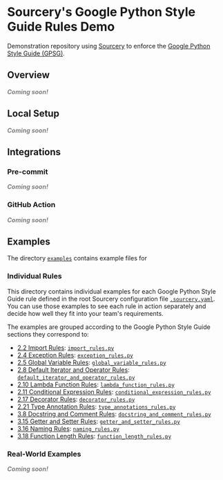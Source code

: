 # Sourcery's Google Python Style Guide Rules Demo

Demonstration repository using [Sourcery](https://sourcery.ai/) to enforce the [Google Python Style Guide (GPSG)](https://docs.sourcery.ai/Reference/Custom-Rules/gpsg/).

## Overview

<!-- 
	TODO: add this section, describing what exactly we want to achieve here, and why
	this is useful to our users.
-->
_**<span style="color:gray">Coming soon!</span>**_

## Local Setup

<!-- 
	TODO: add this section, describing how to clone this repository and get started in
	order to see Sourcery in action
-->
_**<span style="color:gray">Coming soon!</span>**_

## Integrations

### Pre-commit

<!-- TODO: add this section -->
_**<span style="color:gray">Coming soon!</span>**_

### GitHub Action

<!-- TODO: add this section -->
_**<span style="color:gray">Coming soon!</span>**_

## Examples

The directory [`examples`](./examples) contains example files for 
<!-- TODO: finish this! -->

### Individual Rules

This directory contains individual examples for each Google Python Style Guide rule defined in the root Sourcery configuration file [`.sourcery.yaml`](./.sourcery.yaml). You can use those examples to see each rule in action separately and decide how well they fit into your team's requirements.

The examples are grouped according to the Google Python Style Guide sections they correspond to:

* [2.2 Import Rules](https://docs.sourcery.ai/Reference/Custom-Rules/gpsg/#22-import-rules): [`import_rules.py`](./examples/individual_rules/import_rules.py)
* [2.4 Exception Rules](https://docs.sourcery.ai/Reference/Custom-Rules/gpsg/#24-exception-rules): [`exception_rules.py`](./examples/individual_rules/exception_rules.py)
* [2.5 Global Variable Rules](https://docs.sourcery.ai/Reference/Custom-Rules/gpsg/#25-global-variable-rules): [`global_variable_rules.py`](./examples/individual_rules/global_variable_rules.py)
* [2.8 Default Iterator and Operator Rules](https://docs.sourcery.ai/Reference/Custom-Rules/gpsg/#28-default-iterator-and-operator-rules): [`default_iterator_and_operator_rules.py`](./examples/individual_rules/default_iterator_and_operator_rules.py)
* [2.10 Lambda Function Rules](https://docs.sourcery.ai/Reference/Custom-Rules/gpsg/#210-lambda-function-rules): [`lambda_function_rules.py`](./examples/individual_rules/lambda_function_rules.py)
* [2.11 Conditional Expression Rules](https://docs.sourcery.ai/Reference/Custom-Rules/gpsg/#211-conditional-expression-rules): [`conditional_expression_rules.py`](./examples/individual_rules/conditional_expression_rules.py)
* [2.17 Decorator Rules](https://docs.sourcery.ai/Reference/Custom-Rules/gpsg/#217-decorator-rules): [`decorator_rules.py`](./examples/individual_rules/decorator_rules.py)
* [2.21 Type Annotation Rules](https://docs.sourcery.ai/Reference/Custom-Rules/gpsg/#221-type-annotation-rules): [`type_annotations_rules.py`](./examples/individual_rules/type_annotations_rules.py)
* [3.8 Docstring and Comment Rules](https://docs.sourcery.ai/Reference/Custom-Rules/gpsg/#38-docstring-and-comment-rules): [`docstring_and_comment_rules.py`](./examples/individual_rules/docstring_and_comment_rules.py)
* [3.15 Getter and Setter Rules](https://docs.sourcery.ai/Reference/Custom-Rules/gpsg/#315-getter-and-setter-rules): [`getter_and_setter_rules.py`](./examples/individual_rules/getter_and_setter_rules.py)
* [3.16 Naming Rules](https://docs.sourcery.ai/Reference/Custom-Rules/gpsg/#316-naming-rules): [`naming_rules.py`](./examples/individual_rules/naming_rules.py)
* [3.18 Function Length Rules](https://docs.sourcery.ai/Reference/Custom-Rules/gpsg/#318-function-length-rules): [`function_length_rules.py`](./examples/individual_rules/function_length_rules.py)

### Real-World Examples

<!-- TODO: add this section -->
_**<span style="color:gray">Coming soon!</span>**_
